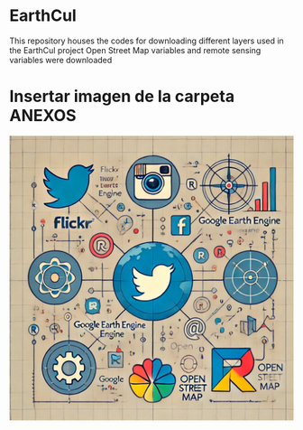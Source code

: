 # EarthCul
This repository houses the codes for downloading different layers used in the EarthCul project
Open Street Map variables and remote sensing variables were downloaded


# Insertar imagen de la carpeta ANEXOS

![EarthCul](ANEXOS/Pasted%20image%2020250207121824.png)
